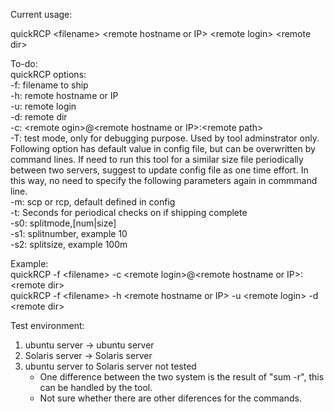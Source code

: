 Current usage:  
  
quickRCP \<filename\> \<remote hostname or IP\> \<remote login\> \<remote dir\>  
  
To-do:  
quickRCP  options:  
	-f: filename to ship  
	-h: remote hostname or IP  
	-u: remote login  
	-d: remote dir  
        -c: \<remote ogin\>@\<remote hostname or IP\>:\<remote path\>  
	-T: test mode, only for debugging purpose. Used by tool adminstrator only.  
Following option has default value in config file, but can be overwritten by command lines. If need to run this tool for a similar size file periodically between two servers, suggest to update config file as one time effort. In this way, no need to specify the following parameters again in commmand line.   
	-m: scp or rcp, default defined in config  
	-t: Seconds for periodical checks on if shipping complete  
	-s0: splitmode,[num|size]  
	-s1: splitnumber, example 10  
	-s2: splitsize, example 100m  
  
Example:  
quickRCP -f \<filename\> -c  \<remote login\>@\<remote hostname or IP\>:\<remote dir\>  
quickRCP -f \<filename\> -h \<remote hostname or IP\> -u \<remote login\> -d \<remote dir\>  


Test environment:
1. ubuntu server -> ubuntu server
2. Solaris server -> Solaris server 
3. ubuntu server to Solaris server not tested
	- One difference between the two system is the result of "sum -r", this can be handled by the tool.
	- Not sure whether there are other diferences for the commands.
